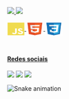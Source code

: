
 <div>
   <a href="https://github.com/victortakatsu">
   <img height="180em" src="https://github-readme-stats.vercel.app/api?username=victortakatsu&show_icons=true&theme=vision-friendly-dark&include_all_commits=true&count_private=true"/>
   <img height="110em" src="https://github-readme-stats.vercel.app/api/top-langs/?username=victortakatsu&layout=compact&langs_count=6&theme=vision-friendly-dark"/>

</div>
<div style="display: inline_block"><br>
  <img align="center" alt="Js" height="30" width="40" src="https://raw.githubusercontent.com/devicons/devicon/master/icons/javascript/javascript-plain.svg">
  <img align="center" alt="HTML" height="30" width="40" src="https://raw.githubusercontent.com/devicons/devicon/master/icons/html5/html5-original.svg">
  <img align="center" alt="CSS" height="30" width="40" src="https://raw.githubusercontent.com/devicons/devicon/master/icons/css3/css3-original.svg">
</div>
 
 <br>

  ## <h4>Redes sociais</h4>
<div> 
  <a href="https://instagram.com/victortakatsu" target="_blank"><img src="https://img.shields.io/badge/-Instagram-%23E4405F?style=for-the-badge&logo=instagram&logoColor=white" target="_blank"></a>
  <a href = "mailto:takatsu@outlook.com"><img src="https://img.shields.io/badge/-Outlook-%23333?style=for-the-badge&logo=gmail&logoColor=white" target="_blank"></a>
  <a href="https://www.linkedin.com/in/victortakatsu" target="_blank"><img src="https://img.shields.io/badge/-LinkedIn-%230077B5?style=for-the-badge&logo=linkedin&logoColor=white" target="_blank"></a> 
 
  ![Snake animation](https://github.com/victortakatsu/victortakatsu/blob/output/github-contribution-grid-snake.svg)

</div>
